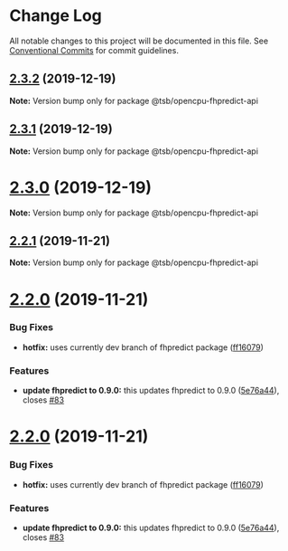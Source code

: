 # Change Log

All notable changes to this project will be documented in this file.
See [Conventional Commits](https://conventionalcommits.org) for commit guidelines.

## [2.3.2](https://github.com/technologiestiftung/flusshygiene-opencpu-fhpredict-api/compare/v2.3.1...v2.3.2) (2019-12-19)

**Note:** Version bump only for package @tsb/opencpu-fhpredict-api





## [2.3.1](https://github.com/technologiestiftung/flusshygiene-opencpu-fhpredict-api/compare/v2.3.0...v2.3.1) (2019-12-19)

**Note:** Version bump only for package @tsb/opencpu-fhpredict-api





# [2.3.0](https://github.com/technologiestiftung/flusshygiene-opencpu-fhpredict-api/compare/v2.2.1...v2.3.0) (2019-12-19)

**Note:** Version bump only for package @tsb/opencpu-fhpredict-api





## [2.2.1](https://github.com/technologiestiftung/flusshygiene-opencpu-fhpredict-api/compare/v2.2.0...v2.2.1) (2019-11-21)

**Note:** Version bump only for package @tsb/opencpu-fhpredict-api





# [2.2.0](https://github.com/technologiestiftung/flusshygiene-opencpu-fhpredict-api/compare/v2.1.1...v2.2.0) (2019-11-21)


### Bug Fixes

* **hotfix:** uses currently dev branch of fhpredict package ([ff16079](https://github.com/technologiestiftung/flusshygiene-opencpu-fhpredict-api/commit/ff16079faf0c0b214f9f6cc4b6ebeef1ffc14def))


### Features

* **update fhpredict to 0.9.0:** this updates fhpredict to 0.9.0 ([5e76a44](https://github.com/technologiestiftung/flusshygiene-opencpu-fhpredict-api/commit/5e76a4406a3c44cb940138017cf2b16560e1358c)), closes [#83](https://github.com/technologiestiftung/flusshygiene-opencpu-fhpredict-api/issues/83)





# [2.2.0](https://github.com/technologiestiftung/flusshygiene-opencpu-fhpredict-api/compare/v2.1.1...v2.2.0) (2019-11-21)


### Bug Fixes

* **hotfix:** uses currently dev branch of fhpredict package ([ff16079](https://github.com/technologiestiftung/flusshygiene-opencpu-fhpredict-api/commit/ff16079faf0c0b214f9f6cc4b6ebeef1ffc14def))


### Features

* **update fhpredict to 0.9.0:** this updates fhpredict to 0.9.0 ([5e76a44](https://github.com/technologiestiftung/flusshygiene-opencpu-fhpredict-api/commit/5e76a4406a3c44cb940138017cf2b16560e1358c)), closes [#83](https://github.com/technologiestiftung/flusshygiene-opencpu-fhpredict-api/issues/83)
